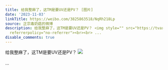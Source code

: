 ```yaml
---
title: 给我整麻了，这TM是要UV还是PV？ [图片]
date: '2023-11-03'
linkTitle: https://weibo.com/3825863518/NqRh218Lp
source: 正宗毒奶菇的微博
description: 给我整麻了，这TM是要UV还是PV？ <img style="" src="https://tvax3.sinaimg.cn/large/e40a0b5egy1hjhy5964o9j204q00uglg.jpg"
  referrerpolicy="no-referrer"><br><br> ...
disable_comments: true
---
```

给我整麻了，这TM是要UV还是PV？ <img style="" src="https://tvax3.sinaimg.cn/large/e40a0b5egy1hjhy5964o9j204q00uglg.jpg" referrerpolicy="no-referrer"><br><br> ...